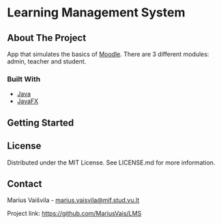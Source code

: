 # Learning Management System

## About The Project
App that simulates the basics of [Moodle](https://moodle.org/). There are 3 different modules: admin, teacher and student.

### Built With
- [Java](https://www.oracle.com/java/)
- [JavaFX](https://openjfx.io/)

## Getting Started


## License
Distributed under the MIT License. See LICENSE.md for more information.

## Contact
Marius Vaišvila - marius.vaisvila@mif.stud.vu.lt

Project link: https://github.com/MariusVais/LMS